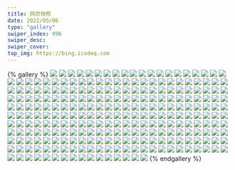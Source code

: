 ```yaml
---
title: 网页快照
date: 2022/05/06 
type: "gallery" 
swiper_index: 996
swiper_desc: 
swiper_cover: 
top_img: https://bing.icodeq.com 
---
```


{% gallery %}
![](https://alist.learnonly.xyz/d/!网页快照/time.piged.repl.co/2023-02-22_07-02-36.png)
![](https://alist.learnonly.xyz/d/!网页快照/time.piged.repl.co/2023-02-23_03-56-57.png)
![](https://alist.learnonly.xyz/d/!网页快照/time.piged.repl.co/2023-02-22_21-57-40.png)
![](https://alist.learnonly.xyz/d/!网页快照/time.piged.repl.co/2023-02-24_02-12-32.png)
![](https://alist.learnonly.xyz/d/!网页快照/time.piged.repl.co/2023-02-23_15-57-17.png)
![](https://alist.learnonly.xyz/d/!网页快照/time.piged.repl.co/2023-02-24_21-57-18.png)
![](https://alist.learnonly.xyz/d/!网页快照/time.piged.repl.co/2023-02-22_15-57-45.png)
![](https://alist.learnonly.xyz/d/!网页快照/time.piged.repl.co/2023-02-22_07-23-13.png)
![](https://alist.learnonly.xyz/d/!网页快照/time.piged.repl.co/2023-02-23_18-57-02.png)
![](https://alist.learnonly.xyz/d/!网页快照/time.piged.repl.co/2023-02-23_02-12-27.png)
![](https://alist.learnonly.xyz/d/!网页快照/time.piged.repl.co/2023-02-24_06-56-40.png)
![](https://alist.learnonly.xyz/d/!网页快照/time.piged.repl.co/2023-02-24_03-56-56.png)
![](https://alist.learnonly.xyz/d/!网页快照/time.piged.repl.co/2023-02-22_13-15-29.png)
![](https://alist.learnonly.xyz/d/!网页快照/time.piged.repl.co/2023-02-24_13-14-38.png)
![](https://alist.learnonly.xyz/d/!网页快照/time.piged.repl.co/2023-02-23_13-15-34.png)
![](https://alist.learnonly.xyz/d/!网页快照/time.piged.repl.co/2023-02-24_18-57-23.png)
![](https://alist.learnonly.xyz/d/!网页快照/time.piged.repl.co/2023-02-22_07-14-43.png)
![](https://alist.learnonly.xyz/d/!网页快照/time.piged.repl.co/2023-02-23_06-57-17.png)
![](https://alist.learnonly.xyz/d/!网页快照/time.piged.repl.co/2023-02-22_18-57-19.png)
![](https://alist.learnonly.xyz/d/!网页快照/time.piged.repl.co/2023-02-24_09-57-04.png)
![](https://alist.learnonly.xyz/d/!网页快照/time.piged.repl.co/2023-02-23_21-57-15.png)
![](https://alist.learnonly.xyz/d/!网页快照/time.piged.repl.co/2023-02-23_09-57-16.png)
![](https://alist.learnonly.xyz/d/!网页快照/time.piged.repl.co/2023-02-24_15-57-11.png)
![](https://alist.learnonly.xyz/d/!网页快照/news.pigp.repl.co/2023-02-22_13-15-15.png)
![](https://alist.learnonly.xyz/d/!网页快照/news.pigp.repl.co/2023-02-24_09-56-49.png)
![](https://alist.learnonly.xyz/d/!网页快照/news.pigp.repl.co/2023-02-23_21-57-01.png)
![](https://alist.learnonly.xyz/d/!网页快照/news.pigp.repl.co/2023-02-22_18-57-04.png)
![](https://alist.learnonly.xyz/d/!网页快照/news.pigp.repl.co/2023-02-22_07-02-20.png)
![](https://alist.learnonly.xyz/d/!网页快照/news.pigp.repl.co/2023-02-24_03-56-41.png)
![](https://alist.learnonly.xyz/d/!网页快照/news.pigp.repl.co/2023-02-23_18-56-47.png)
![](https://alist.learnonly.xyz/d/!网页快照/news.pigp.repl.co/2023-02-23_13-15-20.png)
![](https://alist.learnonly.xyz/d/!网页快照/news.pigp.repl.co/2023-02-22_21-57-25.png)
![](https://alist.learnonly.xyz/d/!网页快照/news.pigp.repl.co/2023-02-23_02-12-13.png)
![](https://alist.learnonly.xyz/d/!网页快照/news.pigp.repl.co/2023-02-23_15-57-03.png)
![](https://alist.learnonly.xyz/d/!网页快照/news.pigp.repl.co/2023-02-22_07-22-58.png)
![](https://alist.learnonly.xyz/d/!网页快照/news.pigp.repl.co/2023-02-22_15-57-30.png)
![](https://alist.learnonly.xyz/d/!网页快照/news.pigp.repl.co/2023-02-24_02-12-17.png)
![](https://alist.learnonly.xyz/d/!网页快照/news.pigp.repl.co/2023-02-23_06-57-03.png)
![](https://alist.learnonly.xyz/d/!网页快照/news.pigp.repl.co/2023-02-22_07-14-28.png)
![](https://alist.learnonly.xyz/d/!网页快照/news.pigp.repl.co/2023-02-24_21-57-04.png)
![](https://alist.learnonly.xyz/d/!网页快照/news.pigp.repl.co/2023-02-24_15-56-57.png)
![](https://alist.learnonly.xyz/d/!网页快照/news.pigp.repl.co/2023-02-24_06-56-26.png)
![](https://alist.learnonly.xyz/d/!网页快照/news.pigp.repl.co/2023-02-24_13-14-24.png)
![](https://alist.learnonly.xyz/d/!网页快照/news.pigp.repl.co/2023-02-24_18-57-08.png)
![](https://alist.learnonly.xyz/d/!网页快照/news.pigp.repl.co/2023-02-23_03-56-43.png)
![](https://alist.learnonly.xyz/d/!网页快照/news.pigp.repl.co/2023-02-23_09-57-01.png)
![](https://alist.learnonly.xyz/d/!网页快照/site--cloud--s8xy8qmw8z8x.code.run/2023-02-23_02-10-49.png)
![](https://alist.learnonly.xyz/d/!网页快照/site--cloud--s8xy8qmw8z8x.code.run/2023-02-22_13-13-41.png)
![](https://alist.learnonly.xyz/d/!网页快照/site--cloud--s8xy8qmw8z8x.code.run/2023-02-23_03-55-32.png)
![](https://alist.learnonly.xyz/d/!网页快照/site--cloud--s8xy8qmw8z8x.code.run/2023-02-22_15-55-44.png)
![](https://alist.learnonly.xyz/d/!网页快照/site--cloud--s8xy8qmw8z8x.code.run/2023-02-22_21-55-50.png)
![](https://alist.learnonly.xyz/d/!网页快照/site--cloud--s8xy8qmw8z8x.code.run/2023-02-22_18-55-45.png)
![](https://alist.learnonly.xyz/d/!网页快照/site--cloud--s8xy8qmw8z8x.code.run/2023-02-22_07-12-19.png)
![](https://alist.learnonly.xyz/d/!网页快照/site--cloud--s8xy8qmw8z8x.code.run/2023-02-22_07-20-34.png)
![](https://alist.learnonly.xyz/d/!网页快照/space.bilibili.com/2023-02-24_13-13-15.png)
![](https://alist.learnonly.xyz/d/!网页快照/space.bilibili.com/2023-02-23_03-55-42.png)
![](https://alist.learnonly.xyz/d/!网页快照/space.bilibili.com/2023-02-22_13-13-52.png)
![](https://alist.learnonly.xyz/d/!网页快照/space.bilibili.com/2023-02-22_07-20-44.png)
![](https://alist.learnonly.xyz/d/!网页快照/space.bilibili.com/2023-02-23_18-55-38.png)
![](https://alist.learnonly.xyz/d/!网页快照/space.bilibili.com/2023-02-24_18-55-45.png)
![](https://alist.learnonly.xyz/d/!网页快照/space.bilibili.com/2023-02-24_06-55-26.png)
![](https://alist.learnonly.xyz/d/!网页快照/space.bilibili.com/2023-02-24_15-55-45.png)
![](https://alist.learnonly.xyz/d/!网页快照/space.bilibili.com/2023-02-22_21-56-02.png)
![](https://alist.learnonly.xyz/d/!网页快照/space.bilibili.com/2023-02-23_21-55-51.png)
![](https://alist.learnonly.xyz/d/!网页快照/space.bilibili.com/2023-02-23_06-55-41.png)
![](https://alist.learnonly.xyz/d/!网页快照/space.bilibili.com/2023-02-24_21-55-58.png)
![](https://alist.learnonly.xyz/d/!网页快照/space.bilibili.com/2023-02-23_09-55-38.png)
![](https://alist.learnonly.xyz/d/!网页快照/space.bilibili.com/2023-02-22_07-12-29.png)
![](https://alist.learnonly.xyz/d/!网页快照/space.bilibili.com/2023-02-23_15-55-48.png)
![](https://alist.learnonly.xyz/d/!网页快照/space.bilibili.com/2023-02-23_13-14-04.png)
![](https://alist.learnonly.xyz/d/!网页快照/space.bilibili.com/2023-02-24_02-11-12.png)
![](https://alist.learnonly.xyz/d/!网页快照/space.bilibili.com/2023-02-23_02-11-00.png)
![](https://alist.learnonly.xyz/d/!网页快照/space.bilibili.com/2023-02-22_18-55-56.png)
![](https://alist.learnonly.xyz/d/!网页快照/space.bilibili.com/2023-02-22_15-55-55.png)
![](https://alist.learnonly.xyz/d/!网页快照/space.bilibili.com/2023-02-22_07-01-12.png)
![](https://alist.learnonly.xyz/d/!网页快照/space.bilibili.com/2023-02-24_03-55-32.png)
![](https://alist.learnonly.xyz/d/!网页快照/space.bilibili.com/2023-02-24_09-55-39.png)
![](https://alist.learnonly.xyz/d/!网页快照/alist.learnonly.xyz/2023-02-23_02-10-37.png)
![](https://alist.learnonly.xyz/d/!网页快照/alist.learnonly.xyz/2023-02-24_18-55-35.png)
![](https://alist.learnonly.xyz/d/!网页快照/alist.learnonly.xyz/2023-02-24_03-55-22.png)
![](https://alist.learnonly.xyz/d/!网页快照/alist.learnonly.xyz/2023-02-22_07-00-56.png)
![](https://alist.learnonly.xyz/d/!网页快照/alist.learnonly.xyz/2023-02-24_13-13-04.png)
![](https://alist.learnonly.xyz/d/!网页快照/alist.learnonly.xyz/2023-02-23_21-55-40.png)
![](https://alist.learnonly.xyz/d/!网页快照/alist.learnonly.xyz/2023-02-24_15-55-35.png)
![](https://alist.learnonly.xyz/d/!网页快照/alist.learnonly.xyz/2023-02-24_09-55-26.png)
![](https://alist.learnonly.xyz/d/!网页快照/alist.learnonly.xyz/2023-02-23_18-55-27.png)
![](https://alist.learnonly.xyz/d/!网页快照/alist.learnonly.xyz/2023-02-23_09-55-28.png)
![](https://alist.learnonly.xyz/d/!网页快照/alist.learnonly.xyz/2023-02-22_21-55-36.png)
![](https://alist.learnonly.xyz/d/!网页快照/alist.learnonly.xyz/2023-02-24_02-11-03.png)
![](https://alist.learnonly.xyz/d/!网页快照/alist.learnonly.xyz/2023-02-24_21-55-48.png)
![](https://alist.learnonly.xyz/d/!网页快照/alist.learnonly.xyz/2023-02-23_06-55-31.png)
![](https://alist.learnonly.xyz/d/!网页快照/alist.learnonly.xyz/2023-02-22_07-20-21.png)
![](https://alist.learnonly.xyz/d/!网页快照/alist.learnonly.xyz/2023-02-23_13-13-52.png)
![](https://alist.learnonly.xyz/d/!网页快照/alist.learnonly.xyz/2023-02-22_15-55-32.png)
![](https://alist.learnonly.xyz/d/!网页快照/alist.learnonly.xyz/2023-02-23_15-55-38.png)
![](https://alist.learnonly.xyz/d/!网页快照/alist.learnonly.xyz/2023-02-23_03-55-19.png)
![](https://alist.learnonly.xyz/d/!网页快照/alist.learnonly.xyz/2023-02-22_13-13-27.png)
![](https://alist.learnonly.xyz/d/!网页快照/alist.learnonly.xyz/2023-02-24_06-55-15.png)
![](https://alist.learnonly.xyz/d/!网页快照/alist.learnonly.xyz/2023-02-22_18-55-33.png)
![](https://alist.learnonly.xyz/d/!网页快照/alist.learnonly.xyz/2023-02-22_07-12-07.png)
![](https://alist.learnonly.xyz/d/!网页快照/uptime.pighog.repl.co/2023-02-24_13-14-31.png)
![](https://alist.learnonly.xyz/d/!网页快照/uptime.pighog.repl.co/2023-02-24_03-56-49.png)
![](https://alist.learnonly.xyz/d/!网页快照/uptime.pighog.repl.co/2023-02-22_07-02-27.png)
![](https://alist.learnonly.xyz/d/!网页快照/uptime.pighog.repl.co/2023-02-23_09-57-08.png)
![](https://alist.learnonly.xyz/d/!网页快照/uptime.pighog.repl.co/2023-02-24_09-56-57.png)
![](https://alist.learnonly.xyz/d/!网页快照/uptime.pighog.repl.co/2023-02-23_03-56-50.png)
![](https://alist.learnonly.xyz/d/!网页快照/uptime.pighog.repl.co/2023-02-23_06-57-10.png)
![](https://alist.learnonly.xyz/d/!网页快照/uptime.pighog.repl.co/2023-02-22_13-15-22.png)
![](https://alist.learnonly.xyz/d/!网页快照/uptime.pighog.repl.co/2023-02-22_07-14-35.png)
![](https://alist.learnonly.xyz/d/!网页快照/uptime.pighog.repl.co/2023-02-22_07-23-05.png)
![](https://alist.learnonly.xyz/d/!网页快照/uptime.pighog.repl.co/2023-02-24_06-56-33.png)
![](https://alist.learnonly.xyz/d/!网页快照/uptime.pighog.repl.co/2023-02-24_18-57-15.png)
![](https://alist.learnonly.xyz/d/!网页快照/uptime.pighog.repl.co/2023-02-22_15-57-37.png)
![](https://alist.learnonly.xyz/d/!网页快照/uptime.pighog.repl.co/2023-02-24_15-57-04.png)
![](https://alist.learnonly.xyz/d/!网页快照/uptime.pighog.repl.co/2023-02-22_18-57-11.png)
![](https://alist.learnonly.xyz/d/!网页快照/uptime.pighog.repl.co/2023-02-23_15-57-10.png)
![](https://alist.learnonly.xyz/d/!网页快照/uptime.pighog.repl.co/2023-02-24_21-57-11.png)
![](https://alist.learnonly.xyz/d/!网页快照/uptime.pighog.repl.co/2023-02-24_02-12-24.png)
![](https://alist.learnonly.xyz/d/!网页快照/uptime.pighog.repl.co/2023-02-23_02-12-20.png)
![](https://alist.learnonly.xyz/d/!网页快照/uptime.pighog.repl.co/2023-02-23_13-15-27.png)
![](https://alist.learnonly.xyz/d/!网页快照/uptime.pighog.repl.co/2023-02-23_21-57-08.png)
![](https://alist.learnonly.xyz/d/!网页快照/uptime.pighog.repl.co/2023-02-23_18-56-54.png)
![](https://alist.learnonly.xyz/d/!网页快照/uptime.pighog.repl.co/2023-02-22_21-57-32.png)
![](https://alist.learnonly.xyz/d/!网页快照/blog.learnonly.xyz/2023-02-23_09-55-45.png)
![](https://alist.learnonly.xyz/d/!网页快照/blog.learnonly.xyz/2023-02-24_02-11-20.png)
![](https://alist.learnonly.xyz/d/!网页快照/blog.learnonly.xyz/2023-02-24_09-55-48.png)
![](https://alist.learnonly.xyz/d/!网页快照/blog.learnonly.xyz/2023-02-24_21-56-05.png)
![](https://alist.learnonly.xyz/d/!网页快照/blog.learnonly.xyz/2023-02-22_13-13-59.png)
![](https://alist.learnonly.xyz/d/!网页快照/blog.learnonly.xyz/2023-02-22_07-01-20.png)
![](https://alist.learnonly.xyz/d/!网页快照/blog.learnonly.xyz/2023-02-24_18-55-52.png)
![](https://alist.learnonly.xyz/d/!网页快照/blog.learnonly.xyz/2023-02-22_07-20-52.png)
![](https://alist.learnonly.xyz/d/!网页快照/blog.learnonly.xyz/2023-02-22_15-56-04.png)
![](https://alist.learnonly.xyz/d/!网页快照/blog.learnonly.xyz/2023-02-24_03-55-40.png)
![](https://alist.learnonly.xyz/d/!网页快照/blog.learnonly.xyz/2023-02-24_06-55-34.png)
![](https://alist.learnonly.xyz/d/!网页快照/blog.learnonly.xyz/2023-02-23_18-55-45.png)
![](https://alist.learnonly.xyz/d/!网页快照/blog.learnonly.xyz/2023-02-23_06-55-49.png)
![](https://alist.learnonly.xyz/d/!网页快照/blog.learnonly.xyz/2023-02-24_15-55-53.png)
![](https://alist.learnonly.xyz/d/!网页快照/blog.learnonly.xyz/2023-02-22_21-56-09.png)
![](https://alist.learnonly.xyz/d/!网页快照/blog.learnonly.xyz/2023-02-23_15-55-55.png)
![](https://alist.learnonly.xyz/d/!网页快照/blog.learnonly.xyz/2023-02-24_13-13-22.png)
![](https://alist.learnonly.xyz/d/!网页快照/blog.learnonly.xyz/2023-02-23_13-14-13.png)
![](https://alist.learnonly.xyz/d/!网页快照/blog.learnonly.xyz/2023-02-23_03-55-49.png)
![](https://alist.learnonly.xyz/d/!网页快照/blog.learnonly.xyz/2023-02-23_21-55-59.png)
![](https://alist.learnonly.xyz/d/!网页快照/blog.learnonly.xyz/2023-02-23_02-11-08.png)
![](https://alist.learnonly.xyz/d/!网页快照/blog.learnonly.xyz/2023-02-22_07-12-38.png)
![](https://alist.learnonly.xyz/d/!网页快照/blog.learnonly.xyz/2023-02-22_18-56-04.png)
![](https://alist.learnonly.xyz/d/!网页快照/vercel.pighog.repl.co/2023-02-24_15-56-22.png)
![](https://alist.learnonly.xyz/d/!网页快照/vercel.pighog.repl.co/2023-02-23_02-11-32.png)
![](https://alist.learnonly.xyz/d/!网页快照/vercel.pighog.repl.co/2023-02-24_03-56-05.png)
![](https://alist.learnonly.xyz/d/!网页快照/vercel.pighog.repl.co/2023-02-24_06-56-04.png)
![](https://alist.learnonly.xyz/d/!网页快照/vercel.pighog.repl.co/2023-02-22_07-13-03.png)
![](https://alist.learnonly.xyz/d/!网页快照/vercel.pighog.repl.co/2023-02-23_13-14-38.png)
![](https://alist.learnonly.xyz/d/!网页快照/vercel.pighog.repl.co/2023-02-23_15-56-21.png)
![](https://alist.learnonly.xyz/d/!网页快照/vercel.pighog.repl.co/2023-02-24_13-13-49.png)
![](https://alist.learnonly.xyz/d/!网页快照/vercel.pighog.repl.co/2023-02-22_13-14-31.png)
![](https://alist.learnonly.xyz/d/!网页快照/vercel.pighog.repl.co/2023-02-22_07-21-18.png)
![](https://alist.learnonly.xyz/d/!网页快照/vercel.pighog.repl.co/2023-02-23_03-56-14.png)
![](https://alist.learnonly.xyz/d/!网页快照/vercel.pighog.repl.co/2023-02-23_09-56-10.png)
![](https://alist.learnonly.xyz/d/!网页快照/vercel.pighog.repl.co/2023-02-24_18-56-17.png)
![](https://alist.learnonly.xyz/d/!网页快照/vercel.pighog.repl.co/2023-02-23_06-56-15.png)
![](https://alist.learnonly.xyz/d/!网页快照/vercel.pighog.repl.co/2023-02-23_21-56-25.png)
![](https://alist.learnonly.xyz/d/!网页快照/vercel.pighog.repl.co/2023-02-24_21-56-31.png)
![](https://alist.learnonly.xyz/d/!网页快照/vercel.pighog.repl.co/2023-02-22_15-56-32.png)
![](https://alist.learnonly.xyz/d/!网页快照/vercel.pighog.repl.co/2023-02-24_02-11-45.png)
![](https://alist.learnonly.xyz/d/!网页快照/vercel.pighog.repl.co/2023-02-22_07-01-46.png)
![](https://alist.learnonly.xyz/d/!网页快照/vercel.pighog.repl.co/2023-02-24_09-56-13.png)
![](https://alist.learnonly.xyz/d/!网页快照/vercel.pighog.repl.co/2023-02-23_18-56-11.png)
![](https://alist.learnonly.xyz/d/!网页快照/vercel.pighog.repl.co/2023-02-22_21-56-35.png)
![](https://alist.learnonly.xyz/d/!网页快照/vercel.pighog.repl.co/2023-02-22_18-56-29.png)
![](https://alist.learnonly.xyz/d/!网页快照/img.pighog.repl.co/2023-02-24_15-56-15.png)
![](https://alist.learnonly.xyz/d/!网页快照/img.pighog.repl.co/2023-02-22_07-01-39.png)
![](https://alist.learnonly.xyz/d/!网页快照/img.pighog.repl.co/2023-02-22_07-21-11.png)
![](https://alist.learnonly.xyz/d/!网页快照/img.pighog.repl.co/2023-02-23_21-56-18.png)
![](https://alist.learnonly.xyz/d/!网页快照/img.pighog.repl.co/2023-02-24_03-55-58.png)
![](https://alist.learnonly.xyz/d/!网页快照/img.pighog.repl.co/2023-02-23_09-56-03.png)
![](https://alist.learnonly.xyz/d/!网页快照/img.pighog.repl.co/2023-02-24_06-55-57.png)
![](https://alist.learnonly.xyz/d/!网页快照/img.pighog.repl.co/2023-02-24_21-56-25.png)
![](https://alist.learnonly.xyz/d/!网页快照/img.pighog.repl.co/2023-02-22_21-56-28.png)
![](https://alist.learnonly.xyz/d/!网页快照/img.pighog.repl.co/2023-02-22_15-56-26.png)
![](https://alist.learnonly.xyz/d/!网页快照/img.pighog.repl.co/2023-02-22_18-56-23.png)
![](https://alist.learnonly.xyz/d/!网页快照/img.pighog.repl.co/2023-02-24_18-56-10.png)
![](https://alist.learnonly.xyz/d/!网页快照/img.pighog.repl.co/2023-02-23_03-56-07.png)
![](https://alist.learnonly.xyz/d/!网页快照/img.pighog.repl.co/2023-02-23_15-56-14.png)
![](https://alist.learnonly.xyz/d/!网页快照/img.pighog.repl.co/2023-02-24_13-13-42.png)
![](https://alist.learnonly.xyz/d/!网页快照/img.pighog.repl.co/2023-02-23_13-14-31.png)
![](https://alist.learnonly.xyz/d/!网页快照/img.pighog.repl.co/2023-02-23_06-56-08.png)
![](https://alist.learnonly.xyz/d/!网页快照/img.pighog.repl.co/2023-02-24_02-11-38.png)
![](https://alist.learnonly.xyz/d/!网页快照/img.pighog.repl.co/2023-02-24_09-56-06.png)
![](https://alist.learnonly.xyz/d/!网页快照/img.pighog.repl.co/2023-02-22_13-14-24.png)
![](https://alist.learnonly.xyz/d/!网页快照/img.pighog.repl.co/2023-02-22_07-12-56.png)
![](https://alist.learnonly.xyz/d/!网页快照/img.pighog.repl.co/2023-02-23_18-56-04.png)
![](https://alist.learnonly.xyz/d/!网页快照/img.pighog.repl.co/2023-02-23_02-11-26.png)
![](https://alist.learnonly.xyz/d/!网页快照/read.learnonly.xyz/2023-02-23_13-16-46.png)
![](https://alist.learnonly.xyz/d/!网页快照/read.learnonly.xyz/2023-02-24_13-15-45.png)
![](https://alist.learnonly.xyz/d/!网页快照/read.learnonly.xyz/2023-02-23_18-58-19.png)
![](https://alist.learnonly.xyz/d/!网页快照/read.learnonly.xyz/2023-02-23_21-58-53.png)
![](https://alist.learnonly.xyz/d/!网页快照/read.learnonly.xyz/2023-02-22_15-57-57.png)
![](https://alist.learnonly.xyz/d/!网页快照/read.learnonly.xyz/2023-02-23_02-13-22.png)
![](https://alist.learnonly.xyz/d/!网页快照/read.learnonly.xyz/2023-02-23_15-58-18.png)
![](https://alist.learnonly.xyz/d/!网页快照/read.learnonly.xyz/2023-02-22_18-58-16.png)
![](https://alist.learnonly.xyz/d/!网页快照/read.learnonly.xyz/2023-02-24_02-13-34.png)
![](https://alist.learnonly.xyz/d/!网页快照/read.learnonly.xyz/2023-02-22_07-14-54.png)
![](https://alist.learnonly.xyz/d/!网页快照/read.learnonly.xyz/2023-02-23_09-58-22.png)
![](https://alist.learnonly.xyz/d/!网页快照/read.learnonly.xyz/2023-02-22_13-16-48.png)
![](https://alist.learnonly.xyz/d/!网页快照/read.learnonly.xyz/2023-02-24_15-58-11.png)
![](https://alist.learnonly.xyz/d/!网页快照/read.learnonly.xyz/2023-02-22_07-03-59.png)
![](https://alist.learnonly.xyz/d/!网页快照/read.learnonly.xyz/2023-02-24_09-58-17.png)
![](https://alist.learnonly.xyz/d/!网页快照/read.learnonly.xyz/2023-02-22_07-23-23.png)
![](https://alist.learnonly.xyz/d/!网页快照/read.learnonly.xyz/2023-02-23_03-58-03.png)
![](https://alist.learnonly.xyz/d/!网页快照/read.learnonly.xyz/2023-02-24_06-58-01.png)
![](https://alist.learnonly.xyz/d/!网页快照/read.learnonly.xyz/2023-02-24_18-58-58.png)
![](https://alist.learnonly.xyz/d/!网页快照/read.learnonly.xyz/2023-02-23_06-58-12.png)
![](https://alist.learnonly.xyz/d/!网页快照/read.learnonly.xyz/2023-02-24_21-57-30.png)
![](https://alist.learnonly.xyz/d/!网页快照/read.learnonly.xyz/2023-02-24_03-58-29.png)
![](https://alist.learnonly.xyz/d/!网页快照/read.learnonly.xyz/2023-02-22_21-59-16.png)
![](https://alist.learnonly.xyz/d/!网页快照/docs.learnonly.xyz/2023-02-23_02-14-05.png)
![](https://alist.learnonly.xyz/d/!网页快照/docs.learnonly.xyz/2023-02-24_02-14-21.png)
![](https://alist.learnonly.xyz/d/!网页快照/docs.learnonly.xyz/2023-02-22_07-04-57.png)
![](https://alist.learnonly.xyz/d/!网页快照/docs.learnonly.xyz/2023-02-22_21-59-34.png)
![](https://alist.learnonly.xyz/d/!网页快照/docs.learnonly.xyz/2023-02-22_07-23-33.png)
![](https://alist.learnonly.xyz/d/!网页快照/docs.learnonly.xyz/2023-02-24_21-57-41.png)
![](https://alist.learnonly.xyz/d/!网页快照/docs.learnonly.xyz/2023-02-22_07-15-05.png)
![](https://alist.learnonly.xyz/d/!网页快照/docs.learnonly.xyz/2023-02-22_15-58-08.png)
![](https://alist.learnonly.xyz/d/!网页快照/docs.learnonly.xyz/2023-02-22_13-17-28.png)
![](https://alist.learnonly.xyz/d/!网页快照/docs.learnonly.xyz/2023-02-24_06-58-59.png)
![](https://alist.learnonly.xyz/d/!网页快照/docs.learnonly.xyz/2023-02-23_15-59-18.png)
![](https://alist.learnonly.xyz/d/!网页快照/docs.learnonly.xyz/2023-02-24_18-59-40.png)
![](https://alist.learnonly.xyz/d/!网页快照/docs.learnonly.xyz/2023-02-22_18-58-27.png)
![](https://alist.learnonly.xyz/d/!网页快照/docs.learnonly.xyz/2023-02-23_21-59-41.png)
![](https://alist.learnonly.xyz/d/!网页快照/docs.learnonly.xyz/2023-02-24_09-59-20.png)
![](https://alist.learnonly.xyz/d/!网页快照/docs.learnonly.xyz/2023-02-24_15-59-03.png)
![](https://alist.learnonly.xyz/d/!网页快照/docs.learnonly.xyz/2023-02-24_03-59-27.png)
![](https://alist.learnonly.xyz/d/!网页快照/docs.learnonly.xyz/2023-02-23_03-58-57.png)
![](https://alist.learnonly.xyz/d/!网页快照/docs.learnonly.xyz/2023-02-23_13-17-33.png)
![](https://alist.learnonly.xyz/d/!网页快照/docs.learnonly.xyz/2023-02-24_13-16-27.png)
![](https://alist.learnonly.xyz/d/!网页快照/docs.learnonly.xyz/2023-02-23_18-59-12.png)
![](https://alist.learnonly.xyz/d/!网页快照/docs.learnonly.xyz/2023-02-23_06-58-53.png)
![](https://alist.learnonly.xyz/d/!网页快照/docs.learnonly.xyz/2023-02-23_09-59-05.png)
![](https://alist.learnonly.xyz/d/!网页快照/pighog.vercel.app/2023-02-23_18-55-54.png)
![](https://alist.learnonly.xyz/d/!网页快照/pighog.vercel.app/2023-02-24_02-11-29.png)
![](https://alist.learnonly.xyz/d/!网页快照/pighog.vercel.app/2023-02-23_15-56-04.png)
![](https://alist.learnonly.xyz/d/!网页快照/pighog.vercel.app/2023-02-23_21-56-08.png)
![](https://alist.learnonly.xyz/d/!网页快照/pighog.vercel.app/2023-02-24_15-56-06.png)
![](https://alist.learnonly.xyz/d/!网页快照/pighog.vercel.app/2023-02-22_07-12-46.png)
![](https://alist.learnonly.xyz/d/!网页快照/pighog.vercel.app/2023-02-22_18-56-12.png)
![](https://alist.learnonly.xyz/d/!网页快照/pighog.vercel.app/2023-02-23_03-55-58.png)
![](https://alist.learnonly.xyz/d/!网页快照/pighog.vercel.app/2023-02-24_21-56-14.png)
![](https://alist.learnonly.xyz/d/!网页快照/pighog.vercel.app/2023-02-24_09-55-56.png)
![](https://alist.learnonly.xyz/d/!网页快照/pighog.vercel.app/2023-02-22_13-14-11.png)
![](https://alist.learnonly.xyz/d/!网页快照/pighog.vercel.app/2023-02-24_03-55-48.png)
![](https://alist.learnonly.xyz/d/!网页快照/pighog.vercel.app/2023-02-22_15-56-16.png)
![](https://alist.learnonly.xyz/d/!网页快照/pighog.vercel.app/2023-02-23_09-55-54.png)
![](https://alist.learnonly.xyz/d/!网页快照/pighog.vercel.app/2023-02-24_18-56-01.png)
![](https://alist.learnonly.xyz/d/!网页快照/pighog.vercel.app/2023-02-22_21-56-18.png)
![](https://alist.learnonly.xyz/d/!网页快照/pighog.vercel.app/2023-02-24_13-13-32.png)
![](https://alist.learnonly.xyz/d/!网页快照/pighog.vercel.app/2023-02-23_02-11-16.png)
![](https://alist.learnonly.xyz/d/!网页快照/pighog.vercel.app/2023-02-24_06-55-43.png)
![](https://alist.learnonly.xyz/d/!网页快照/pighog.vercel.app/2023-02-22_07-01-28.png)
![](https://alist.learnonly.xyz/d/!网页快照/pighog.vercel.app/2023-02-23_13-14-22.png)
![](https://alist.learnonly.xyz/d/!网页快照/pighog.vercel.app/2023-02-22_07-21-01.png)
![](https://alist.learnonly.xyz/d/!网页快照/pighog.vercel.app/2023-02-23_06-55-57.png)
{% endgallery %}
